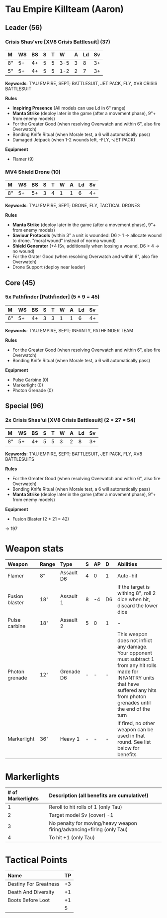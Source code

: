 # Tau Empire Killteam (Aaron)

## Leader (56)

### Crisis Shas'vre  [XV8 Crisis Battlesuit] (37)

|M|WS|BS|S|T|W|A|Ld|Sv|
|:---|:---|:---|:---|:---|:---|:---|:---|:---|
|8"|5+|4+|5|5|3-5|3|8|3+|
|5"|5+|4+|5|5|1-2|2|7|3+|

**Keywords**: T'AU EMPIRE, SEPT; BATTLESUIT, JET PACK, FLY, XV8 CRISIS BATTLESUIT

**Rules**
* **Inspiring Presence** (All models can use Ld in 6" range)
* **Manta Strike** (deploy later in the game (after a movement phase), 9"+ from enemy models)
* For the Greater Good (when resolving Overwatch and within 6", also fire Overwatch)
* Bonding Knife Ritual (when Morale test, a 6 will automatically pass)
* Damaged Jetpack (when 1-2 wounds left, -FLY, -JET PACK)

**Equipment**

* Flamer (9)

### MV4 Shield Drone (10)

|M|WS|BS|S|T|W|A|Ld|Sv|
|:---|:---|:---|:---|:---|:---|:---|:---|:---|
|8"|5+|5+|3|4|1|1|6|4+|

**Keywords**: T'AU EMPIRE, SEPT; DRONE, FLY, TACTICAL DRONES

**Rules**
* **Manta Strike** (deploy later in the game (after a movement phase), 9"+ from enemy models)
* **Saviour Protocols** (within 3" a unit is wounded: D6 > 1 -> allocate wound to drone. "moral wound" instead of norma wound)
* **Shield Generator** (+4 ISv, additionally when loosing a wound, D6 > 4 -> no wound)
* For the Grater Good (when resolving Overwatch and within 6", also fire Overwatch)
* Drone Support (deploy near leader)

## Core (45)

### 5x Pathfinder [Pathfinder] (5 * 9 = 45)

|M|WS|BS|S|T|W|A|Ld|Sv|
|:---|:---|:---|:---|:---|:---|:---|:---|:---|
|6"|5+|4+|3|3|1|1|6|4+|

**Keywords**: T'AU EMPIRE, SEPT; INFANTY, PATHFINDER TEAM

**Rules**
* For the Greater Good (when resolving Overwatch and within 6", also fire Overwatch)
* Bonding Knife Ritual (when Morale test, a 6 will automatically pass)

**Equipment**
* Pulse Carbine (0)
* Markerlight (0)
* Photon Grenade (0)


## Special (96)

### 2x Crisis Shas'ui [XV8 Crisis Battlesuit] (2 * 27 = 54)

|M|WS|BS|S|T|W|A|Ld|Sv|
|:---|:---|:---|:---|:---|:---|:---|:---|:---|
|8"|5+|4+|5|5|3|2|8|3+|

**Keywords**: T'AU EMPIRE, SEPT; BATTLESUIT, JET PACK, FLY, XV8 BATTLESUITS

**Rules**
* For the Greater Good (when resolving Overwatch and within 6", also fire Overwatch)
* Bonding Knife Ritual (when Morale test, a 6 will automatically pass)
* **Manta Strike** (deploy later in the game (after a movement phase), 9"+ from enemy models)

**Equipment**
* Fusion Blaster (2 * 21 = 42)


-> 197

# Weapon stats

|Weapon|Range|Type|S|AP|D|Abilities|
|:---|:---|:---|:---|:---|:---|:---|
|Flamer|8"|Assault D6|4|0|1|Auto-hit|
|Fusion blaster|18"|Assault 1|8|-4|D6|If the target is withing 8", roll 2 dice when hit, discard the lower dice|
|Pulse carbine|18"|Assault 2|5|0|1|-|
|Photon grenade|12"|Grenade D6|-|-|-|This weapon does not inflict any damage. Your opponent must subtract 1 from any hit rolls made for INFANTRY units that have suffered any hits from photon grenades until the end of the turn|
|Markerlight|36"|Heavy 1|-|-|-|If fired, no other weapon can be used in that round. See list below for benefits|

# Markerlights

|# of Markerlights|Description (all benefits are cumulative!)|
|:---|:---|
|1|Reroll to hit rolls of 1 (only Tau)|
|2|Target model Sv (cover) -1|
|3|No penalty for moving/heavy weapon firing/advancing+firing (only Tau)|
|4|To hit +1 (only Tau)|

# Tactical Points

|Name|TP|
|:---|:---|
|Destiny For Greatness|+3|
|Death And Diversity|+1|
|Boots Before Loot|+1|
||5|
